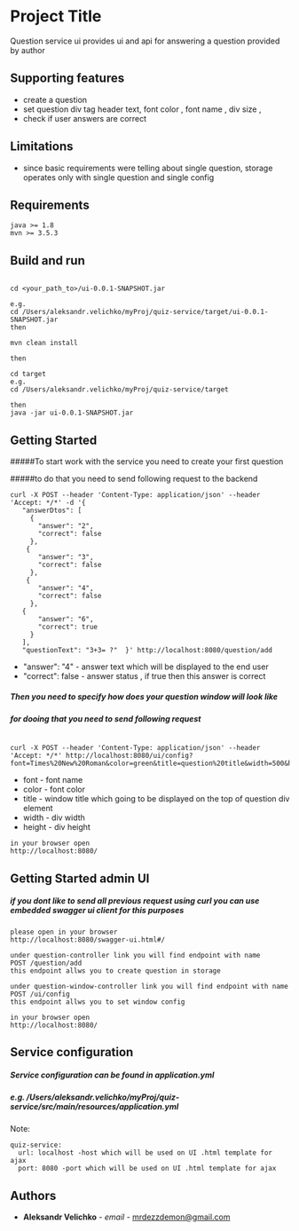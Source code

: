 # Project Title

Question service ui provides ui and api for answering a question provided by author 

## Supporting features 
* create a question
* set question div tag header text, font color , font name , div size ,
* check if user answers are correct 

## Limitations 
* since basic requirements were telling about single question, storage operates only with single question and single config

## Requirements
```
java >= 1.8
mvn >= 3.5.3

```

## Build and run

```

cd <your_path_to>/ui-0.0.1-SNAPSHOT.jar 

e.g.
cd /Users/aleksandr.velichko/myProj/quiz-service/target/ui-0.0.1-SNAPSHOT.jar 
then 

mvn clean install

then 

cd target 
e.g. 
cd /Users/aleksandr.velichko/myProj/quiz-service/target

then 
java -jar ui-0.0.1-SNAPSHOT.jar

```
## Getting Started

#####To start work with the service you need to create your first question 

#####to do that you need to send following request to the backend 

```
curl -X POST --header 'Content-Type: application/json' --header 'Accept: */*' -d '{ 
   "answerDtos": [ 
     { 
       "answer": "2", 
       "correct": false 
     },  
    { 
       "answer": "3", 
       "correct": false 
     },  
    { 
       "answer": "4", 
       "correct": false 
     },  
   { 
       "answer": "6",  
       "correct": true 
     } 
   ], 
   "questionText": "3+3= ?"  }' http://localhost:8080/question/add
```
* "answer": "4" - answer text which will be displayed to the end user 
* "correct": false - answer status , if true then this answer is correct

##### Then you need to specify how does your question window will look like 

##### for dooing that you need to send following request 
```

curl -X POST --header 'Content-Type: application/json' --header 'Accept: */*' http://localhost:8080/ui/config?font=Times%20New%20Roman&color=green&title=question%20title&width=500&height=300
```
* font - font name 
* color - font color
* title - window title which going to be displayed on the top of question div element 
* width - div width
* height - div height   


```
in your browser open 
http://localhost:8080/
```

## Getting Started admin UI 

##### if you dont like to send all previous request using curl you can use embedded swagger ui client for this purposes 

```
please open in your browser 
http://localhost:8080/swagger-ui.html#/
```

```
under question-controller link you will find endpoint with name 
POST /question/add
this endpoint allws you to create question in storage 
```

```
under question-window-controller link you will find endpoint with name 
POST /ui/config
this endpoint allws you to set window config
```

```
in your browser open 
http://localhost:8080/
```


## Service configuration

##### Service configuration can be found in application.yml
##### e.g. /Users/aleksandr.velichko/myProj/quiz-service/src/main/resources/application.yml

Note:
```
quiz-service: 
  url: localhost -host which will be used on UI .html template for ajax
  port: 8080 -port which will be used on UI .html template for ajax

```


## Authors

* **Aleksandr Velichko** - *email* - [mrdezzdemon@gmail.com](mrdezzdemon@gmail.com)
